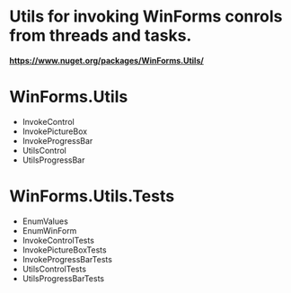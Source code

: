 # Utils for invoking WinForms conrols from threads and tasks.
**<https://www.nuget.org/packages/WinForms.Utils/>**

# WinForms.Utils
- InvokeControl
- InvokePictureBox
- InvokeProgressBar
- UtilsControl
- UtilsProgressBar

# WinForms.Utils.Tests
- EnumValues
- EnumWinForm
- InvokeControlTests
- InvokePictureBoxTests
- InvokeProgressBarTests
- UtilsControlTests
- UtilsProgressBarTests
